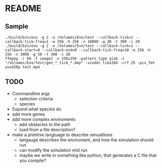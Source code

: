 # README


## Sample

```
./build/bin/evo -g 2 -o /Volumes/Evo/test --callback-tick=1 --callback-tick-freq=1 -w 256 -h 256 -n 10000 -g 30 -t 300 -c 20
./build/bin/evo -g 2 -o /Volumes/Evo/test --callback-tick=1 --callback-start=0 --callback-end=0 --callback-tick-freq=10 -w 256 -h 256 -n 3000 -g 50 -t 300 -c 20
ffmpeg -r 60 -f image2 -s 256x256 -pattern_type glob -i "/Volumes/Evo/test/gen_*_tick_*.bmp" -vcodec libx264 -crf 25 -pix_fmt yuv420p test.mp4
```


## TODO

- Commandline args
  - selection criteria
  - species
- Expand what species do
- add more genes
- add more complex enviroments
  - add obstacles to the path
  - load from a file description?
- make a primitve langiuage to describe simualtions
  - langauge describes the enviroment, and how the simulation should run
  - can modify the simulation mid run
  - maybe we write in something like python, that generates a C file that you compile?
